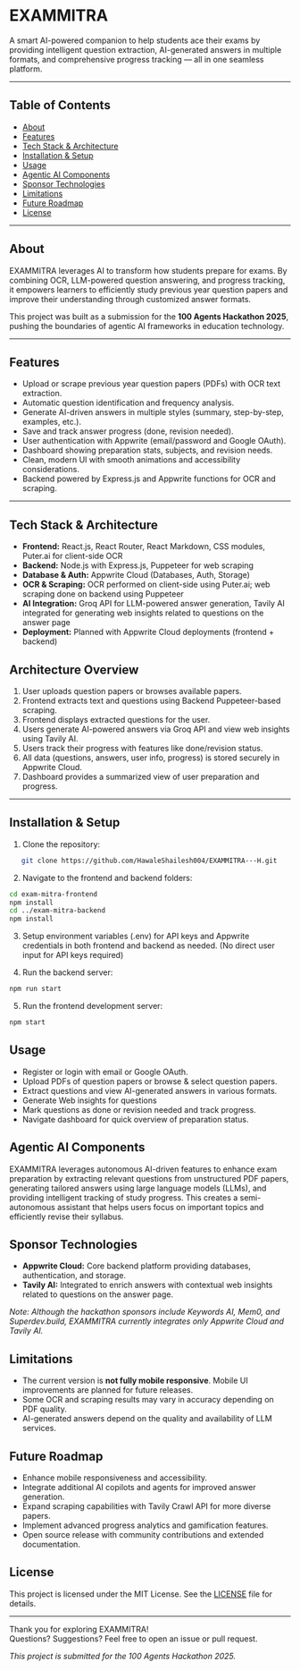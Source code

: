 # EXAMMITRA

A smart AI-powered companion to help students ace their exams by providing intelligent question extraction, AI-generated answers in multiple formats, and comprehensive progress tracking — all in one seamless platform.

---

## Table of Contents

- [About](#about)  
- [Features](#features)  
- [Tech Stack & Architecture](#tech-stack--architecture)  
- [Installation & Setup](#installation--setup)  
- [Usage](#usage)  
- [Agentic AI Components](#agentic-ai-components)  
- [Sponsor Technologies](#sponsor-technologies)  
- [Limitations](#limitations)  
- [Future Roadmap](#future-roadmap)  
- [License](#license)  

---

## About

EXAMMITRA leverages AI to transform how students prepare for exams. By combining OCR, LLM-powered question answering, and progress tracking, it empowers learners to efficiently study previous year question papers and improve their understanding through customized answer formats.

This project was built as a submission for the **100 Agents Hackathon 2025**, pushing the boundaries of agentic AI frameworks in education technology.

---

## Features

- Upload or scrape previous year question papers (PDFs) with OCR text extraction.  
- Automatic question identification and frequency analysis.  
- Generate AI-driven answers in multiple styles (summary, step-by-step, examples, etc.).  
- Save and track answer progress (done, revision needed).  
- User authentication with Appwrite (email/password and Google OAuth).  
- Dashboard showing preparation stats, subjects, and revision needs.  
- Clean, modern UI with smooth animations and accessibility considerations.  
- Backend powered by Express.js and Appwrite functions for OCR and scraping.  

---

## Tech Stack & Architecture

- **Frontend:** React.js, React Router, React Markdown, CSS modules, Puter.ai for client-side OCR  
- **Backend:** Node.js with Express.js, Puppeteer for web scraping  
- **Database & Auth:** Appwrite Cloud (Databases, Auth, Storage)  
- **OCR & Scraping:** OCR performed on client-side using Puter.ai; web scraping done on backend using Puppeteer  
- **AI Integration:** Groq API for LLM-powered answer generation, Tavily AI integrated for generating web insights related to questions on the answer page  
- **Deployment:** Planned with Appwrite Cloud deployments (frontend + backend)  

## Architecture Overview

1. User uploads question papers or browses available papers.
2. Frontend extracts text and questions using Backend Puppeteer-based scraping.
3. Frontend displays extracted questions for the user.
4. Users generate AI-powered answers via Groq API and view web insights using Tavily AI.
5. Users track their progress with features like done/revision status.
6. All data (questions, answers, user info, progress) is stored securely in Appwrite Cloud.
7. Dashboard provides a summarized view of user preparation and progress.

---

## Installation & Setup

1. Clone the repository:  
```bash
   git clone https://github.com/HawaleShailesh004/EXAMMITRA---H.git
```


2. Navigate to the frontend and backend folders:

```bash
cd exam-mitra-frontend
npm install
cd ../exam-mitra-backend
npm install
```

3. Setup environment variables (.env) for API keys and Appwrite credentials in both frontend and backend as needed. (No direct user input for API keys required)

4. Run the backend server:

```bash
npm run start
```

5. Run the frontend development server:

```bash
npm start
```

## Usage

- Register or login with email or Google OAuth.  
- Upload PDFs of question papers or browse & select question papers.  
- Extract questions and view AI-generated answers in various formats. 
- Generate Web insights for questions 
- Mark questions as done or revision needed and track progress.  
- Navigate dashboard for quick overview of preparation status.  

## Agentic AI Components

EXAMMITRA leverages autonomous AI-driven features to enhance exam preparation by extracting relevant questions from unstructured PDF papers, generating tailored answers using large language models (LLMs), and providing intelligent tracking of study progress. This creates a semi-autonomous assistant that helps users focus on important topics and efficiently revise their syllabus.

## Sponsor Technologies

- **Appwrite Cloud:** Core backend platform providing databases, authentication, and storage.  
- **Tavily AI:** Integrated to enrich answers with contextual web insights related to questions on the answer page.

*Note: Although the hackathon sponsors include Keywords AI, Mem0, and Superdev.build, EXAMMITRA currently integrates only Appwrite Cloud and Tavily AI.*

## Limitations

- The current version is **not fully mobile responsive**. Mobile UI improvements are planned for future releases.  
- Some OCR and scraping results may vary in accuracy depending on PDF quality.  
- AI-generated answers depend on the quality and availability of LLM services.  

## Future Roadmap

- Enhance mobile responsiveness and accessibility.  
- Integrate additional AI copilots and agents for improved answer generation.  
- Expand scraping capabilities with Tavily Crawl API for more diverse papers.  
- Implement advanced progress analytics and gamification features.  
- Open source release with community contributions and extended documentation.  

## License

This project is licensed under the MIT License. See the [LICENSE](LICENSE) file for details.

---

Thank you for exploring EXAMMITRA!  
Questions? Suggestions? Feel free to open an issue or pull request.

*This project is submitted for the 100 Agents Hackathon 2025.*

